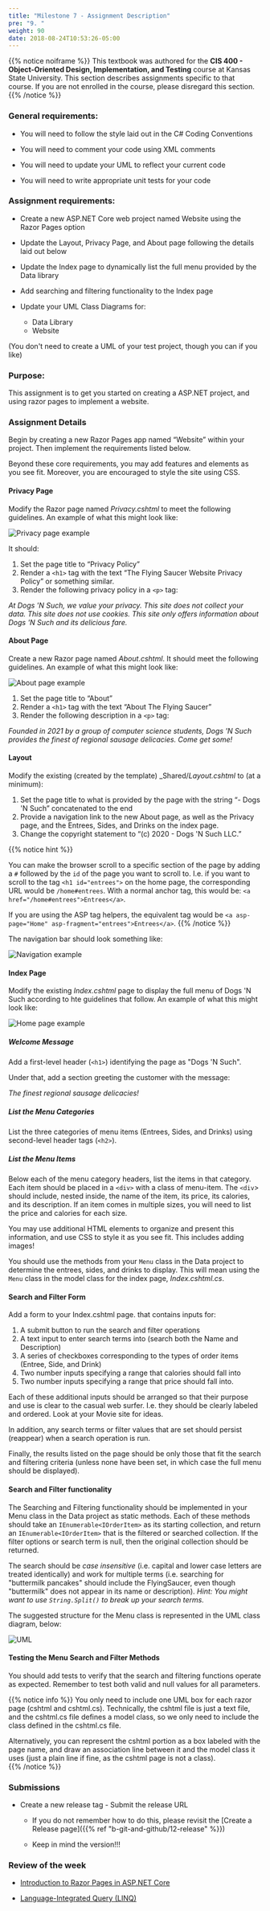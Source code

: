 ```yaml
---
title: "Milestone 7 - Assignment Description"
pre: "9. "
weight: 90
date: 2018-08-24T10:53:26-05:00
---
```


{{% notice noiframe %}}
This textbook was authored for the **CIS 400 - Object-Oriented Design, Implementation, and Testing** course at Kansas State University.  This section describes assignments specific to that course.  If you are not enrolled in the course, please disregard this section.
{{% /notice %}}


### General requirements:

* You will need to follow the style laid out in the C# Coding Conventions

* You will need to comment your code using XML comments

* You will need to update your UML to reflect your current code

* You will need to write appropriate unit tests for your code

### Assignment requirements:

* Create a new ASP.NET Core web project named Website using the Razor Pages option

* Update the Layout, Privacy Page, and About page following the details laid out below

* Update the Index page to dynamically list the full menu provided by the Data library

* Add searching and filtering functionality to the Index page 

* Update your UML Class Diagrams for:
  * Data Library
  * Website

(You don't need to create a UML of your test project, though you can if you like)

### Purpose:

This assignment is to get you started on creating a ASP.NET project, and using razor pages to implement a website.   

### Assignment Details

Begin by creating a new Razor Pages app named “Website” within your project. Then implement the requirements listed below.

Beyond these core requirements, you may add features and elements as you see fit. Moreover, you are encouraged to style the site using CSS.

#### Privacy Page

Modify the Razor page named _Privacy.cshtml_ to meet the following guidelines. An example of what this might look like:

![Privacy page example](images/d.u21.9.1.png)

It should:

1. Set the page title to “Privacy Policy”
2. Render a `<h1>` tag with the text “The Flying Saucer Website Privacy Policy” or something similar.
3. Render the following privacy policy in a `<p>` tag:

_At Dogs 'N Such, we value your privacy.  This site does not collect your data. This site does not use cookies. This site only offers information about Dogs 'N Such and its delicious fare._

#### About Page 

Create a new Razor page named _About.cshtml_. It should meet the following guidelines. An example of what this might look like:

![About page example](images/d.u21.9.2.png)

1. Set the page title to “About”
2. Render a `<h1>` tag with the text “About The Flying Saucer”
3. Render the following description in a `<p>` tag:

_Founded in 2021 by a group of computer science students, Dogs 'N Such provides the finest of regional sausage delicacies.  Come get some!_

#### Layout

Modify the existing (created by the template) _Shared/_Layout.cshtml_ to (at a minimum):

1. Set the page title to what is provided by the page with the string “- Dogs 'N Such” concatenated to the end
2. Provide a navigation link to the new About page, as well as the Privacy page, and the Entrees, Sides, and Drinks on the index page.
3. Change the copyright statement to “(c) 2020 - Dogs 'N Such LLC.”

{{% notice hint %}}

You can make the browser scroll to a specific section of the page by adding a `#` followed by the `id` of the page you want to scroll to.  I.e. if you want to scroll to the tag `<h1 id="entrees">` on the home page, the corresponding URL would be `/home#entrees`.  With a normal anchor tag, this would be: `<a href="/home#entrees">Entrees</a>`.

If you are using the ASP tag helpers, the equivalent tag would be `<a asp-page="Home" asp-fragment="entrees">Entrees</a>`.
{{% /notice %}}

The navigation bar should look something like:

![Navigation example](images/d.u21.9.3.png)

#### Index Page 

Modify the existing _Index.cshtml_ page to display the full menu of Dogs 'N Such according to hte guidelines that follow.  An example of what this might look like:

![Home page example](images/d.u21.9.4.png)

##### Welcome Message
Add a first-level header (`<h1>`) identifying the page as "Dogs 'N Such".

Under that, add a section greeting the customer with the message:

_The finest regional sausage delicacies!_

##### List the Menu Categories
List the three categories of menu items (Entrees, Sides, and Drinks) using second-level header tags (`<h2>`).

##### List the Menu Items
Below each of the menu category headers, list the items in that category. Each item should be placed in a `<div>` with a class of menu-item. The `<div`> should include, nested inside, the name of the item, its price, its calories, and its description. If an item comes in multiple sizes, you will need to list the price and calories for each size.

You may use additional HTML elements to organize and present this information, and use CSS to style it as you see fit.  This includes adding images!

You should use the methods from your `Menu` class in the Data project to determine the entrees, sides, and drinks to display.  This will mean using the `Menu` class in the model class for the index page, _Index.cshtml.cs_.

#### Search and Filter Form
Add a form to your Index.cshtml page. that contains inputs for:

1. A submit button to run the search and filter operations
2. A text input to enter search terms into (search both the Name and Description)
3. A series of checkboxes corresponding to the types of order items (Entree, Side, and Drink)
4. Two number inputs specifying a range that calories should fall into
5. Two number inputs specifying a range that price should fall into.

Each of these additional inputs should be arranged so that their purpose and use is clear to the casual web surfer. I.e. they should be clearly labeled and ordered. Look at your Movie site for ideas.

In addition, any search terms or filter values that are set should persist (reappear) when a search operation is run.

Finally, the results listed on the page should be only those that fit the search and filtering criteria (unless none have been set, in which case the full menu should be displayed).

#### Search and Filter functionality
The Searching and Filtering functionality should be implemented in your Menu class in the Data project as static methods. Each of these methods should take an `IEnumerable<IOrderItem>` as its starting collection, and return an `IEnumerable<IOrderItem>` that is the filtered or searched collection. If the filter options or search term is null, then the original collection should be returned.

The search should be _case insensitive_ (i.e. capital and lower case letters are treated identically) and work for multiple terms (i.e. searching for "buttermilk pancakes" should include the FlyingSaucer, even though "buttermilk" does not appear in its name or description).  _Hint: You might want to use `String.Split()` to break up your search terms._

The suggested structure for the Menu class is represented in the UML class diagram, below:

![UML](images/web-ms-2.1.png)

#### Testing the Menu Search and Filter Methods
You should add tests to verify that the search and filtering functions operate as expected. Remember to test both valid and null values for all parameters.


{{% notice info %}}
You only need to include one UML box for each razor page (cshtml and cshtml.cs).  Technically, the cshtml file is just a text file, and the cshtml.cs file defines a model class, so we only need to include the class defined in the cshtml.cs file.

Alternatively, you can represent the cshtml portion as a box labeled with the page name, and draw an association line between it and the model class it uses (just a  plain line if fine, as the cshtml page is not a class).  
{{% /notice %}}

### Submissions

* Create a new release tag - Submit the release URL

  * If you do not remember how to do this, please revisit the [Create a Release page]({{% ref "b-git-and-github/12-release" %}})

  * Keep in mind the version!!!

### Review of the week

* [Introduction to Razor Pages in ASP.NET Core](https://docs.microsoft.com/en-us/aspnet/core/razor-pages/?view=aspnetcore-5.0&tabs=visual-studio)

* [Language-Integrated Query (LINQ)](https://docs.microsoft.com/en-us/dotnet/csharp/programming-guide/concepts/linq/)
